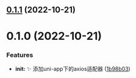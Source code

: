 

## [0.1.1](https://github.com/zxfd/uniapp-axios-adapter/compare/0.1.0...0.1.1) (2022-10-21)

# 0.1.0 (2022-10-21)


### Features

* **init:** ✨ 添加uni-app下的axios适配器 ([1b98b03](https://github.com/zxfd/uniapp-axios-adapter/commit/1b98b03b5c0d334213af1f38347aaa04745fa07b))